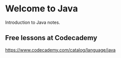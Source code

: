 # Welcome to Java
Introduction to Java notes.  

## Free lessons at Codecademy
https://www.codecademy.com/catalog/language/java

